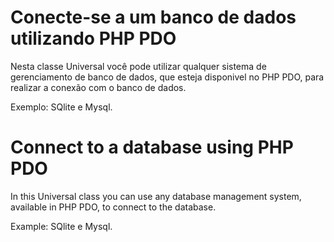 # Conecte-se a um banco de dados utilizando PHP PDO
Nesta classe Universal você pode utilizar qualquer sistema de gerenciamento de banco de dados, 
que esteja disponivel no PHP PDO, para realizar a conexão com o banco de dados.

Exemplo: SQlite e Mysql.
# Connect to a database using PHP PDO
In this Universal class you can use any database management system,
available in PHP PDO, to connect to the database.

Example: SQlite e Mysql.
